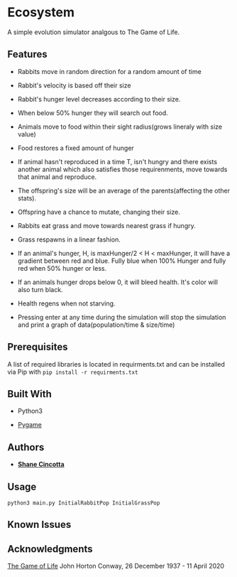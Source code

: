 # Ecosystem

A simple evolution simulator analgous to The Game of Life.

## Features

* Rabbits move in random direction for a random amount of time

* Rabbit's velocity is based off their size

* Rabbit's hunger level decreases according to their size.

* When below 50% hunger they will search out food.

* Animals move to food within their sight radius(grows lineraly with size value)

* Food restores a fixed amount of hunger

* If animal hasn't reproduced in a time T, isn't hungry and there exists another animal which also satisfies those requirenments, move towards that animal and reproduce.

* The offspring's size will be an average of the parents(affecting the other stats).

* Offspring have a chance to mutate, changing their size.

* Rabbits eat grass and move towards nearest grass if hungry.

* Grass respawns in a linear fashion.

* If an animal's hunger, H, is maxHunger/2 < H <  maxHunger, it will have a gradient between red and blue.  Fully blue when 100% Hunger and fully red when 50% hunger or less.

* If an animals hunger drops below 0, it will bleed health.  It's color will also turn black.

* Health regens when not starving.

* Pressing enter at any time during the simulation will stop the simulation and print a graph of data(population/time & size/time)

## Prerequisites

A list of required libraries is located in requirments.txt and can be installed via Pip with ```pip install -r requirments.txt```

## Built With

* Python3

* [Pygame](https://www.pygame.org/news)

## Authors

* **[Shane Cincotta](https://github.com/cincottash)**

## Usage
```python3 main.py InitialRabbitPop InitialGrassPop```

## Known Issues

## Acknowledgments

[The Game of Life](https://en.wikipedia.org/wiki/Conway%27s_Game_of_Life)
John Horton Conway, 26 December 1937 - 11 April 2020

  
